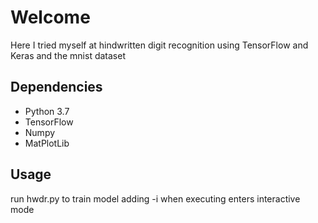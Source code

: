 # Welcome
Here I tried myself at hindwritten digit recognition 
using TensorFlow and Keras and the mnist dataset

## Dependencies
* Python 3.7
* TensorFlow
* Numpy
* MatPlotLib

## Usage
run hwdr.py to train model
adding -i when executing enters interactive mode
